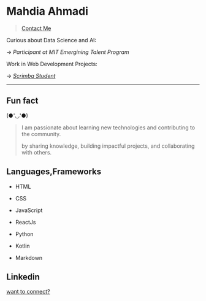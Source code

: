 # Mahdia Ahmadi

> [Contact Me](mailto:mahdiaahmadi345@gmail.com)

Curious about Data Science and AI:

→ _Participant at MIT Emergining Talent Program_

Work in Web Development Projects:

→ [_Scrimba Student_](scrimba.com/learn/frontend)

---

## Fun fact

(●'◡'●)

> I am passionate about learning new technologies and contributing to the community.
>
> by sharing knowledge, building impactful projects, and collaborating with others.

## Languages,Frameworks

- HTML

- CSS

- JavaScript

- ReactJs

- Python

- Kotlin

- Markdown

## Linkedin

[want to connect?](www.linkedin.com/in/mahdia-ahmadi-a0635b1a3)
